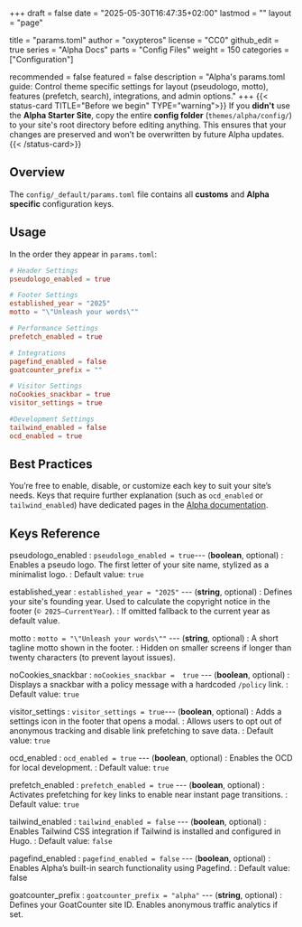 +++
draft = false
date = "2025-05-30T16:47:35+02:00"
lastmod = ""
layout = "page"

title = "params.toml"
author = "oxypteros"
license = "CC0"
github_edit = true
series = "Alpha Docs"
  parts = "Config Files"
  weight = 150
categories = ["Configuration"]

recommended = false
featured = false
description = "Alpha's params.toml guide: Control theme specific settings for layout (pseudologo, motto), features (prefetch, search), integrations, and admin options."
+++
{{< status-card TITLE="Before we begin" TYPE="warning">}}
If you **didn't** use the **Alpha Starter Site**, copy the entire **config folder** (`themes/alpha/config/`) to your site's root directory before editing anything. 
This ensures that your changes are preserved and won’t be overwritten by future Alpha updates.
{{< /status-card>}}

## Overview
The `config/_default/params.toml` file contains all **customs** and **Alpha specific** configuration keys.

## Usage
In the order they appear in `params.toml`:
```toml
# Header Settings
pseudologo_enabled = true

# Footer Settings
established_year = "2025"
motto = "\"Unleash your words\""

# Performance Settings
prefetch_enabled = true

# Integrations
pagefind_enabled = false
goatcounter_prefix = ""

# Visitor Settings
noCookies_snackbar = true
visitor_settings = true

#Development Settings
tailwind_enabled = false
ocd_enabled = true
```

## Best Practices
You’re free to enable, disable, or customize each key to suit your site’s needs. Keys that require further explanation (such as `ocd_enabled` or `tailwind_enabled`) have dedicated pages in the [Alpha documentation](/docs).

## Keys Reference
pseudologo_enabled
: `pseudologo_enabled = true`--- (**boolean**, optional)
: Enables a pseudo logo. The first letter of your site name, stylized as a minimalist logo.
: Default value: `true`

established_year
: `established_year = "2025"` --- (**string**, optional)
: Defines your site's founding year. Used to calculate the copyright
notice in the footer (`© 2025–CurrentYear`).
: If omitted fallback to the current year as default value.

motto
: `motto = "\"Unleash your words\""` --- (**string**, optional)
: A short tagline motto shown in the footer. 
: Hidden on smaller screens if longer than twenty characters (to prevent layout issues).

noCookies_snackbar
: `noCookies_snackbar =  true` --- (**boolean**, optional)
: Displays a snackbar with a policy message with a hardcoded `/policy` link.
: Default value: `true`

visitor_settings
: `visitor_settings = true`--- (**boolean**, optional)
: Adds a settings icon in the footer that opens a modal.
: Allows users to opt out of anonymous tracking and disable link prefetching to save data.
: Default value: `true`

ocd_enabled
: `ocd_enabled = true` --- (**boolean**, optional)
: Enables the OCD for local development.
: Default value: `true`

prefetch_enabled
: `prefetch_enabled = true` --- (**boolean**, optional)
: Activates prefetching for key links to enable near instant page transitions.
: Default value: `true`

tailwind_enabled
: `tailwind_enabled = false` --- (**boolean**, optional)
: Enables Tailwind CSS integration if Tailwind is installed and configured in Hugo.
: Default value: `false`

pagefind_enabled
: `pagefind_enabled = false` --- (**boolean**, optional)
: Enables Alpha’s built-in search functionality using Pagefind.
: Default value: false

goatcounter_prefix
: `goatcounter_prefix = "alpha"` --- (**string**, optional)
: Defines your GoatCounter site ID. Enables anonymous traffic analytics if set.

